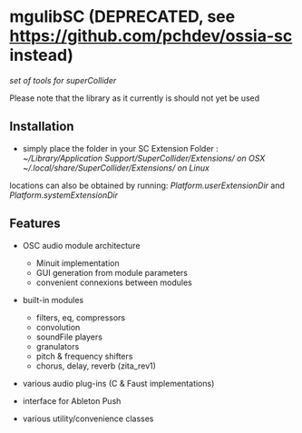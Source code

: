 # mgulibSC (DEPRECATED, see https://github.com/pchdev/ossia-sc instead)
_set of tools for superCollider_

Please note that the library as it currently is should not yet be used

## Installation

- simply place the folder in your SC Extension Folder :
_~/Library/Application Support/SuperCollider/Extensions/ on OSX_
_~/.local/share/SuperCollider/Extensions/ on Linux_

locations can also be obtained by running:
_Platform.userExtensionDir_ and
_Platform.systemExtensionDir_

## Features
* OSC audio module architecture
	* Minuit implementation 
	* GUI generation from module parameters
	* convenient connexions between modules
	
* built-in modules
	* filters, eq, compressors
	* convolution
	* soundFile players
	* granulators
	* pitch & frequency shifters
	* chorus, delay, reverb (zita_rev1)
	
* various audio plug-ins (C & Faust implementations)
* interface for Ableton Push
* various utility/convenience classes




